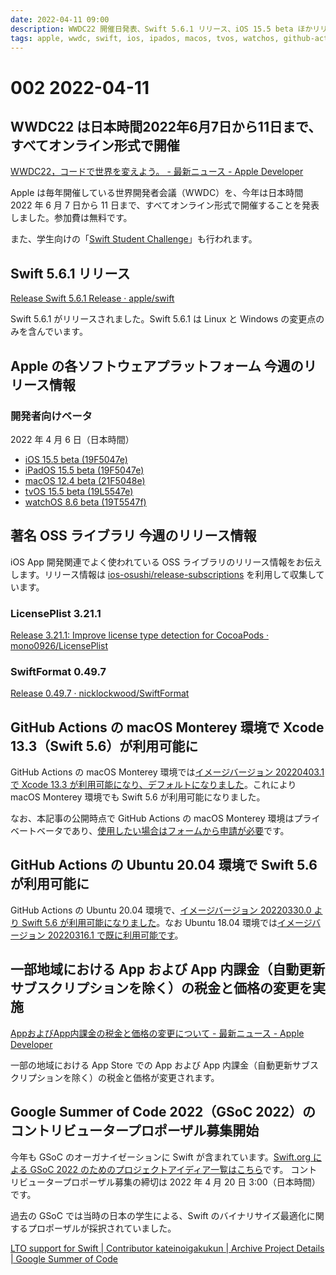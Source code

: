 ```yaml
---
date: 2022-04-11 09:00
description: WWDC22 開催日発表、Swift 5.6.1 リリース、iOS 15.5 beta ほかリリース、GitHub Actions の macOS Monterey 環境で Xcode 13.3（Swift 5.6）が利用可能に、同 Ubuntu 20.04 環境で Swift 5.6 が利用可能に、ほか
tags: apple, wwdc, swift, ios, ipados, macos, tvos, watchos, github-actions, linux
---
```

# 002 2022-04-11

## WWDC22 は日本時間2022年6月7日から11日まで、すべてオンライン形式で開催

[WWDC22，コードで世界を変えよう。 - 最新ニュース - Apple Developer](https://developer.apple.com/jp/news/?id=w3j4meiy)

Apple は毎年開催している世界開発者会議（WWDC）を、今年は日本時間 2022 年 6 月 7 日から 11 日まで、すべてオンライン形式で開催することを発表しました。参加費は無料です。

また、学生向けの「[Swift Student Challenge](https://developer.apple.com/wwdc22/swift-student-challenge/)」も行われます。

## Swift 5.6.1 リリース

[Release Swift 5.6.1 Release · apple/swift](https://github.com/apple/swift/releases/tag/swift-5.6.1-RELEASE)

Swift 5.6.1 がリリースされました。Swift 5.6.1 は Linux と Windows の変更点のみを含んでいます。

## Apple の各ソフトウェアプラットフォーム 今週のリリース情報

### 開発者向けベータ

2022 年 4 月 6 日（日本時間）

- [iOS 15.5 beta (19F5047e)](https://developer.apple.com/jp/news/releases/?id=04052022d)
- [iPadOS 15.5 beta (19F5047e)](https://developer.apple.com/jp/news/releases/?id=04052022c)
- [macOS 12.4 beta (21F5048e)](https://developer.apple.com/jp/news/releases/?id=04052022e)
- [tvOS 15.5 beta (19L5547e)](https://developer.apple.com/jp/news/releases/?id=04052022a)
- [watchOS 8.6 beta (19T5547f)](https://developer.apple.com/jp/news/releases/?id=04052022b)

## 著名 OSS ライブラリ 今週のリリース情報

iOS App 開発関連でよく使われている OSS ライブラリのリリース情報をお伝えします。リリース情報は [ios-osushi/release-subscriptions](https://github.com/ios-osushi/release-subscriptions) を利用して収集しています。

### LicensePlist 3.21.1

[Release 3.21.1: Improve license type detection for CocoaPods · mono0926/LicensePlist](https://github.com/mono0926/LicensePlist/releases/tag/3.21.1)

### SwiftFormat 0.49.7

[Release 0.49.7 · nicklockwood/SwiftFormat](https://github.com/nicklockwood/SwiftFormat/releases/tag/0.49.7)

## GitHub Actions の macOS Monterey 環境で Xcode 13.3（Swift 5.6）が利用可能に

GitHub Actions の macOS Monterey 環境では[イメージバージョン 20220403.1 で Xcode 13.3 が利用可能になり、デフォルトになりました](https://github.com/actions/virtual-environments/issues/5328)。これにより macOS Monterey 環境でも Swift 5.6 が利用可能になりました。

なお、本記事の公開時点で GitHub Actions の macOS Monterey 環境はプライベートベータであり、[使用したい場合はフォームから申請が必要](https://github.com/actions/virtual-environments/issues/3649#issuecomment-1068085030)です。

## GitHub Actions の Ubuntu 20.04 環境で Swift 5.6 が利用可能に

GitHub Actions の Ubuntu 20.04 環境で、[イメージバージョン 20220330.0 より Swift 5.6 が利用可能になりました](https://github.com/actions/virtual-environments/pull/5314)。なお Ubuntu 18.04 環境では[イメージバージョン 20220316.1 で既に利用可能です](https://github.com/actions/virtual-environments/pull/5248)。

## 一部地域における App および App 内課金（自動更新サブスクリプションを除く）の税金と価格の変更を実施

[AppおよびApp内課金の税金と価格の変更について - 最新ニュース - Apple Developer](https://developer.apple.com/jp/news/?id=3g0zsfvn)

一部の地域における App Store での App および App 内課金（自動更新サブスクリプションを除く）の税金と価格が変更されます。

## Google Summer of Code 2022（GSoC 2022）のコントリビュータープロポーザル募集開始

今年も GSoC のオーガナイゼーションに Swift が含まれています。[Swift.org による GSoC 2022 のためのプロジェクトアイディア一覧はこちら](https://www.swift.org/gsoc2022/)です。 コントリビュータープロポーザル募集の締切は 2022 年 4 月 20 日 3:00（日本時間）です。

過去の GSoC では当時の日本の学生による、Swift のバイナリサイズ最適化に関するプロポーザルが採択されていました。

[LTO support for Swift | Contributor kateinoigakukun | Archive Project Details | Google Summer of Code](https://summerofcode.withgoogle.com/archive/2020/projects/5093814072508416)
